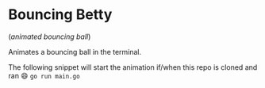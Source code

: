# Bouncing Betty
(_animated bouncing ball_)

Animates a bouncing ball in the terminal.

The following snippet will start the animation if/when this repo is cloned and ran 😄
`go run main.go`
